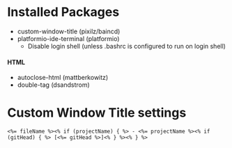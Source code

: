 # Installed Packages
* custom-window-title (pixilz/baincd)
* platformio-ide-terminal (platformio)
    * Disable login shell (unless .bashrc is configured to run on login shell)
#### HTML
* autoclose-html (mattberkowitz)
* double-tag (dsandstrom)


# Custom Window Title settings
```
<%= fileName %><% if (projectName) { %> - <%= projectName %><% if (gitHead) { %> [<%= gitHead %>]<% } %><% } %>
```
